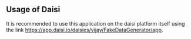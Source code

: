 ## Usage of Daisi

It is recommended to use this application on the daisi platform itself using the link https://app.daisi.io/daisies/vijay/FakeDataGenerator/app. 